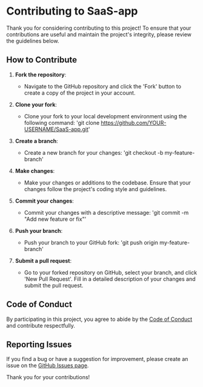 # Contributing to SaaS-app

Thank you for considering contributing to this project! To ensure that your contributions are useful and maintain the project's integrity, please review the guidelines below.

## How to Contribute

1. **Fork the repository**: 
   - Navigate to the GitHub repository and click the 'Fork' button to create a copy of the project in your account.

2. **Clone your fork**: 
   - Clone your fork to your local development environment using the following command: 
     'git clone https://github.com/YOUR-USERNAME/SaaS-app.git'

3. **Create a branch**: 
   - Create a new branch for your changes: 
     'git checkout -b my-feature-branch'

4. **Make changes**: 
   - Make your changes or additions to the codebase. Ensure that your changes follow the project's coding style and guidelines.

5. **Commit your changes**: 
   - Commit your changes with a descriptive message: 
     'git commit -m "Add new feature or fix"'

6. **Push your branch**: 
   - Push your branch to your GitHub fork: 
     'git push origin my-feature-branch'

7. **Submit a pull request**: 
   - Go to your forked repository on GitHub, select your branch, and click 'New Pull Request'. Fill in a detailed description of your changes and submit the pull request.

## Code of Conduct

By participating in this project, you agree to abide by the [Code of Conduct](CODE_OF_CONDUCT.md) and contribute respectfully.

## Reporting Issues

If you find a bug or have a suggestion for improvement, please create an issue on the [GitHub Issues page](https://github.com/YOUR-USERNAME/SaaS-app/issues).

Thank you for your contributions!


